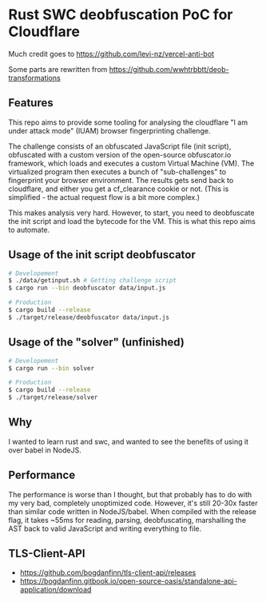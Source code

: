 # Rust SWC deobfuscation PoC for Cloudflare

Much credit goes to https://github.com/levi-nz/vercel-anti-bot

Some parts are rewritten from https://github.com/wwhtrbbtt/deob-transformations

## Features

This repo aims to provide some tooling for analysing the cloudflare "I am under attack mode" (IUAM) browser fingerprinting challenge.

The challenge consists of an obfuscated JavaScript file (init script), obfuscated with a custom version of the open-source obfuscator.io framework, which loads and executes a custom Virtual Machine (VM). The virtualized program then executes a bunch of "sub-challenges" to fingerprint your browser environment. The results gets send back to cloudflare, and either you get a cf_clearance cookie or not. (This is simplified - the actual request flow is a bit more complex.)

This makes analysis very hard. However, to start, you need to deobfuscate the init script and load the bytecode for the VM. This is what this repo aims to automate.

## Usage of the init script deobfuscator

```sh
# Developement
$ ./data/getinput.sh # Getting challenge script
$ cargo run --bin deobfuscator data/input.js

# Production
$ cargo build --release
$ ./target/release/deobfuscator data/input.js
```

## Usage of the "solver" (unfinished)

```sh
# Developement
$ cargo run --bin solver

# Production
$ cargo build --release
$ ./target/release/solver
```

## Why

I wanted to learn rust and swc, and wanted to see the benefits of using it over babel in NodeJS.

## Performance

The performance is worse than I thought, but that probably has to do with my very bad, completely unoptimized code. However, it's still 20-30x faster than similar code written in NodeJS/babel.
When compiled with the release flag, it takes ~55ms for reading, parsing, deobfuscating, marshalling the AST back to valid JavaScript and writing everything to file.

## TLS-Client-API

- https://github.com/bogdanfinn/tls-client-api/releases
- https://bogdanfinn.gitbook.io/open-source-oasis/standalone-api-application/download
